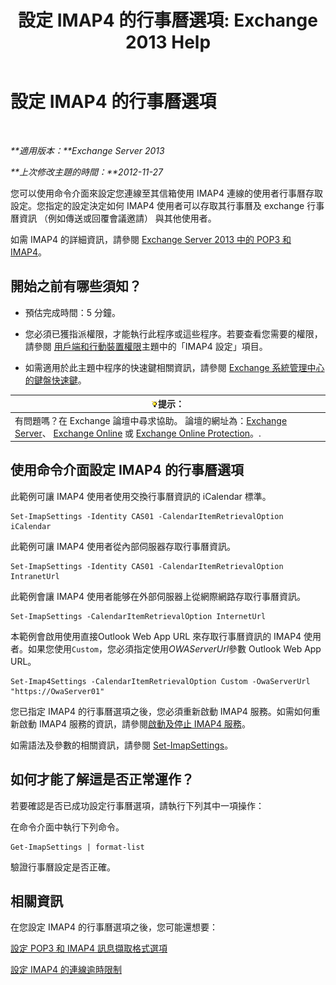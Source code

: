 ﻿---
title: '設定 IMAP4 的行事曆選項: Exchange 2013 Help'
TOCTitle: 設定 IMAP4 的行事曆選項
ms:assetid: 6679c8b2-3f0f-449a-a17c-a7b30001538c
ms:mtpsurl: https://technet.microsoft.com/zh-tw/library/Aa998606(v=EXCHG.150)
ms:contentKeyID: 50553994
ms.date: 05/21/2018
mtps_version: v=EXCHG.150
ms.translationtype: MT
---

# 設定 IMAP4 的行事曆選項

 

_**適用版本：**Exchange Server 2013_

_**上次修改主題的時間：**2012-11-27_

您可以使用命令介面來設定您連線至其信箱使用 IMAP4 連線的使用者行事曆存取設定。您指定的設定決定如何 IMAP4 使用者可以存取其行事曆及 exchange 行事曆資訊 （例如傳送或回覆會議邀請） 與其他使用者。

如需 IMAP4 的詳細資訊，請參閱 [Exchange Server 2013 中的 POP3 和 IMAP4](pop3-and-imap4-in-exchange-server-2013-exchange-2013-help.md)。

## 開始之前有哪些須知？

  - 預估完成時間：5 分鐘。

  - 您必須已獲指派權限，才能執行此程序或這些程序。若要查看您需要的權限，請參閱 [用戶端和行動裝置權限](clients-and-mobile-devices-permissions-exchange-2013-help.md)主題中的「IMAP4 設定」項目。

  - 如需適用於此主題中程序的快速鍵相關資訊，請參閱 [Exchange 系統管理中心的鍵盤快速鍵](keyboard-shortcuts-in-the-exchange-admin-center-exchange-online-protection-help.md)。

<table>
<thead>
<tr class="header">
<th><img src="images/Bb124558.tip(EXCHG.150).gif" title="提示" alt="提示" />提示：</th>
</tr>
</thead>
<tbody>
<tr class="odd">
<td>有問題嗎？在 Exchange 論壇中尋求協助。 論壇的網址為：<a href="https://go.microsoft.com/fwlink/p/?linkid=60612">Exchange Server</a>、 <a href="https://go.microsoft.com/fwlink/p/?linkid=267542">Exchange Online</a> 或 <a href="https://go.microsoft.com/fwlink/p/?linkid=285351">Exchange Online Protection</a>。.</td>
</tr>
</tbody>
</table>


## 使用命令介面設定 IMAP4 的行事曆選項

此範例可讓 IMAP4 使用者使用交換行事曆資訊的 iCalendar 標準。

    Set-ImapSettings -Identity CAS01 -CalendarItemRetrievalOption iCalendar

此範例可讓 IMAP4 使用者從內部伺服器存取行事曆資訊。

    Set-ImapSettings -Identity CAS01 -CalendarItemRetrievalOption IntranetUrl 

此範例會讓 IMAP4 使用者能够在外部伺服器上從網際網路存取行事曆資訊。

    Set-ImapSettings -CalendarItemRetrievalOption InternetUrl

本範例會啟用使用直接Outlook Web App URL 來存取行事曆資訊的 IMAP4 使用者。如果您使用`Custom`，您必須指定使用*OWAServerUrl*參數 Outlook Web App URL。

    Set-Imap4Settings -CalendarItemRetrievalOption Custom -OwaServerUrl "https://OwaServer01"

您已指定 IMAP4 的行事曆選項之後，您必須重新啟動 IMAP4 服務。如需如何重新啟動 IMAP4 服務的資訊，請參閱[啟動及停止 IMAP4 服務](start-and-stop-the-imap4-services-exchange-2013-help.md)。

如需語法及參數的相關資訊，請參閱 [Set-ImapSettings](https://technet.microsoft.com/zh-tw/library/aa998252\(v=exchg.150\))。

## 如何才能了解這是否正常運作？

若要確認是否已成功設定行事曆選項，請執行下列其中一項操作：

在命令介面中執行下列命令。

    Get-ImapSettings | format-list

驗證行事曆設定是否正確。

## 相關資訊

在您設定 IMAP4 的行事曆選項之後，您可能還想要：

[設定 POP3 和 IMAP4 訊息擷取格式選項](configure-pop3-and-imap4-message-retrieval-format-options-exchange-2013-help.md)

[設定 IMAP4 的連線逾時限制](set-connection-time-out-limits-for-imap4-exchange-2013-help.md)

